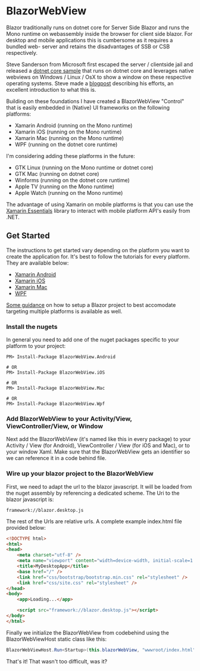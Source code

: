 # BlazorWebView

Blazor traditionally runs on dotnet core for Server Side Blazor and runs the Mono runtime on webassembly inside the
browser for client side blazor. For desktop and mobile applications this is cumbersome as it requires a bundled web-
server and retains the disadvantages of SSB or CSB respectively.

Steve Sanderson from Microsoft first escaped the server / clientside jail and released a
[dotnet core sample](https://github.com/SteveSandersonMS/WebWindow) that runs on dotnet core and leverages native
webviews on Windows / Linux / OsX to show a window on these respective operating systems.
Steve made a
[blogpost](https://blog.stevensanderson.com/2019/11/18/2019-11-18-webwindow-a-cross-platform-webview-for-dotnet-core/)
describing his efforts, an excellent introduction to what this is.

Building on these foundations I have created a BlazorWebView "Control" that is easily embedded in (Native) UI frameworks
on the following platforms:

* Xamarin Android (running on the Mono runtime)
* Xamarin iOS (running on the Mono runtime)
* Xamarin Mac (running on the Mono runtime)
* WPF (running on the dotnet core runtime)

I'm considering adding these platforms in the future:

* GTK Linux (running on the Mono runtime or dotnet core)
* GTK Mac (running on dotnet core)
* Winforms (running on the dotnet core runtime)
* Apple TV (running on the Mono runtime)
* Apple Watch  (running on the Mono runtime)

The advantage of using Xamarin on mobile platforms is that you can use the
[Xamarin Essentials](https://docs.microsoft.com/en-us/xamarin/essentials/) library to interact with mobile platform
API's easily from .NET.

## Get Started

The instructions to get started vary depending on the platform you want to create the application for. It's best
to follow the tutorials for every platform. They are available below:

* [Xamarin Android](androidtutorial.md)
* [Xamarin iOS](iostutorial.md)
* [Xamarin Mac](mactutorial.md)
* [WPF](wpftutorial.md)

[Some guidance](prepare.md) on how to setup a Blazor project to best accomodate targeting multiple platforms is available as well.

### Install the nugets

In general you need to add one of the nuget packages specific to your platform to your project:

```
PM> Install-Package BlazorWebView.Android

# OR
PM> Install-Package BlazorWebView.iOS

# OR
PM> Install-Package BlazorWebView.Mac

# OR
PM> Install-Package BlazorWebView.Wpf
```

### Add BlazorWebView to your Activity/View, ViewController/View, or Window

Next add the BlazorWebView (it's named like this in every package) to your Activity / View (for Android),
ViewController / View (for iOS and Mac), or to your window Xaml. Make sure that the BlazorWebView gets an
identifier so we can reference it in a code behind file.

### Wire up your blazor project to the BlazorWebView

First, we need to adapt the url to the blazor javascript. It will be loaded from the nuget assembly by
referencing a dedicated scheme. The Uri to the blazor javascript is:

```
framework://blazor.desktop.js
```

The rest of the Urls are relative urls. A complete example index.html file provided below:

```html
<!DOCTYPE html>
<html>
<head>
    <meta charset="utf-8" />
    <meta name="viewport" content="width=device-width, initial-scale=1.0, maximum-scale=1.0, user-scalable=no" />
    <title>MyDesktopApp</title>
    <base href="/" />
    <link href="css/bootstrap/bootstrap.min.css" rel="stylesheet" />
    <link href="css/site.css" rel="stylesheet" />
</head>
<body>
    <app>Loading...</app>

    <script src="framework://blazor.desktop.js"></script>
</body>
</html>
```

Finally we initialize the BlazorWebView from codebehind using the BlazorWebViewHost static class like this:

```csharp
BlazorWebViewHost.Run<Startup>(this.blazorWebView, "wwwroot/index.html");
```

That's it! That wasn't too difficult, was it?